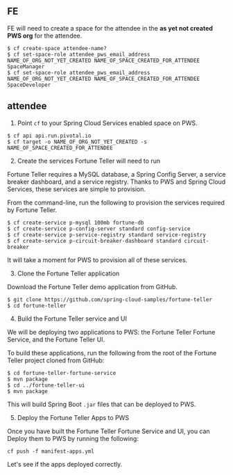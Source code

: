 ## FE
FE will need to create a space for the attendee in the **as yet not created PWS
org** for the attendee.

```
$ cf create-space attendee-name?
$ cf set-space-role attendee_pws_email_address NAME_OF_ORG_NOT_YET_CREATED NAME_OF_SPACE_CREATED_FOR_ATTENDEE SpaceManager
$ cf set-space-role attendee_pws_email_address NAME_OF_ORG_NOT_YET_CREATED NAME_OF_SPACE_CREATED_FOR_ATTENDEE SpaceDeveloper
```

## attendee

1. Point `cf` to your Spring Cloud Services enabled space on PWS.
```
$ cf api api.run.pivotal.io
$ cf target -o NAME_OF_ORG_NOT_YET_CREATED -s NAME_OF_SPACE_CREATED_FOR_ATTENDEE
```

2. Create the services Fortune Teller will need to run

  Fortune Teller requires a MySQL database, a Spring Config Server, a service
  breaker dashboard, and a service registry. Thanks to PWS and Spring Cloud
  Services, these services are simple to provision.

  From the command-line, run the following to provision the services required
  by Fortune Teller.

  ```
  $ cf create-service p-mysql 100mb fortune-db
  $ cf create-service p-config-server standard config-service
  $ cf create-service p-service-registry standard service-registry
  $ cf create-service p-circuit-breaker-dashboard standard circuit-breaker
  ```

  It will take a moment for PWS to provision all of these services.

3. Clone the Fortune Teller application

  Download the Fortune Teller demo application from GitHub.

  ```
  $ git clone https://github.com/spring-cloud-samples/fortune-teller
  $ cd fortune-teller
  ```

4. Build the Fortune Teller service and UI

  We will be deploying two applications to PWS: the Fortune Teller Fortune
  Service, and the Fortune Teller UI.

  To build these applications, run the following from the root of the
  Fortune Teller project cloned from GitHub:

  ```
  $ cd fortune-teller-fortune-service
  $ mvn package
  $ cd ../fortune-teller-ui
  $ mvn package
  ```

  This will build Spring Boot `.jar` files that can be deployed to PWS.

5. Deploy the Fortune Teller Apps to PWS

  Once you have built the Fortune Teller Fortune Service and UI, you can Deploy
  them to PWS by running the following:

  ```
  cf push -f manifest-apps.yml
  ```

  Let's see if the apps deployed correctly. 
